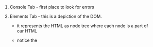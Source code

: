 
1. Console Tab - first place to look for errors

2. Elements Tab - this is a depiction of the DOM. 
     - it represents the HTML as node tree where each node is a part of our HTML

     - notice the <script>. These aren't in our source index.html. We'll talk about it later 
       in this course.

     - <pm-root ng-version-14.0.3"> ...(</pm-root>) this is our selector tag and you will see the 
       HTML defined in our component template

3. Sources Tab 
     - there's a debugger option available 
     - For Angular Only 
        - since Angular CLI uses webpack, our typescript files are listed under 
          the webpack node. And because Anglar CLI serve features generates the map files, we can debug 
          our TypeScript code directly.

        - navigate to webpack:// --> src --> app --> app.component --> set a breakpont on "PageTitle
          and click refresh --> break will be hit

     - Debugger shortcuts: 
          F8 = resume script. 
          F9 = Step
          F10 = step over next function call
          F11 = step into next function call
          Shift + F11 = step out of current function

     - VS Code Short Cuts
         Use Ctrl+Shift+O to quickly jump to a header in the current file.
         Use Ctrl+T to search through headers across all Markdown files in the current workspace.

         Path Completions:
           Path completions help with create links to files and images. 
         These paths are shown automatically by IntelliSense as you type the 
         path of an image or link, and can also be manually requested by 
         using Ctrl+Space.

4. Network Tab
    - enable  "preserve log" 
    - enable "All"
    - disable "Cache"
    - when tracing http calls such as GET, do in Chrome:
        F8 --> Network --> select "Fetch/XHR --> look under "Column Name" 

    - under Column Name... you will see the object passed to the server. 
      Example "Tickets" or "Products"
      
    - Click "Tickets" and you will see the following:
    
    - link to: https://code.visualstudio.com/docs/languages/markdown
    
    - images in network tab 
        ![alt text](<Example of Network Tab in Chrome-1.jpg>)
        ![alt text](<Example of Rsponse Header Network Tab in Chrome-1.jpg>)
        ![alt text](<Example of PayLoad Network Tab in Chrome-1.jpg>)
        ![alt text](<Example of FormData Network Tab in Chrome-1.jpg>)


  - Method 1 - how to disable/enable the javascript in Chrome

        Open Chrome Dev Tool - F12 --> settings (Cog wheel) --> Preference
           --> scroll down to Debugger --> check/uncheck Disable Javascript


  - Method 2 - How to disable javascript in Chrome

        ctl + shift + p  (run command)

        Run Command panel appears
        
        start typing javascript

        select "Disable Javascript"

        hit enter to run the command -->
